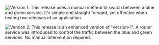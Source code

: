 ![Version 1](./version-1):  This release uses a manual method to switch between a blue and green service.  It's simple and straight forward, yet effective when testing two releases of an application.

![Version 2](./version-2):  This release is an enhanced version of "version-1".  A router service was introduced to control the traffic between the blue and green services.  No manual intervention required.
